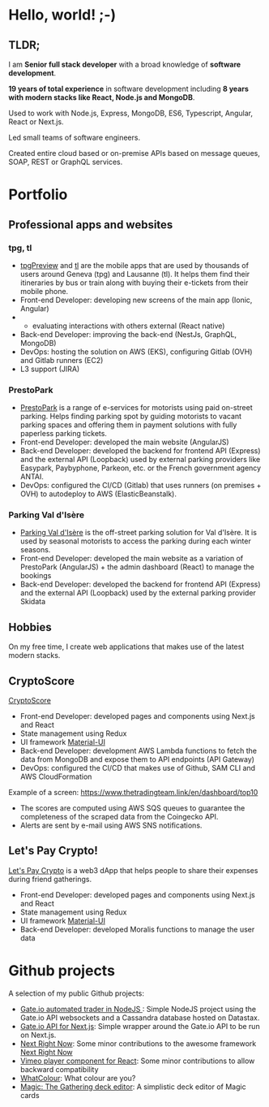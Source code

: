 # Hello, world! ;-)

## TLDR;

I am **Senior full stack developer** with a broad knowledge of **software development**.

**19 years of total experience** in software development including **8 years with modern stacks like React, Node.js and MongoDB**. 

Used to work with Node.js, Express, MongoDB, ES6, Typescript, Angular, React or Next.js. 

Led small teams of software engineers.

Created entire cloud based or on-premise APIs based on message queues, SOAP, REST or GraphQL services. 

# Portfolio

## Professional apps and websites

### tpg, tl

- [tpgPreview](https://www.tpg.ch/fr/voyager/plus-de-mobilite/application-tpg) and [tl](https://www.t-l.ch/abos-billets/billets/ebillets) are the mobile apps that are used by thousands of users around Geneva (tpg) and Lausanne (tl). It helps them find their itineraries by bus or train along with buying their e-tickets from their mobile phone.
- Front-end Developer: developing new screens of the main app (Ionic, Angular)
- + evaluating interactions with others external (React native)
- Back-end Developer: improving the back-end (NestJs, GraphQL, MongoDB)
- DevOps: hosting the solution on AWS (EKS), configuring Gitlab (OVH) and Gitlab runners (EC2)
- L3 support (JIRA)

### PrestoPark

- [PrestoPark](https://prestopark.com/) is a range of e-services for motorists using paid on-street parking. Helps finding parking spot by guiding motorists to vacant parking spaces and offering them in payment solutions with fully paperless parking tickets.
- Front-end Developer: developed the main website (AngularJS)
- Back-end Developer: developed the backend for frontend API (Express) and the external API (Loopback) used by external parking providers like Easypark, Paybyphone, Parkeon, etc. or the French government agency ANTAI.
- DevOps: configured the CI/CD (Gitlab) that uses runners (on premises + OVH) to autodeploy to AWS (ElasticBeanstalk).

### Parking Val d'Isère

- [Parking Val d'Isère](https://www.parkingvaldisere.com/) is the off-street parking solution for Val d'Isère. It is used by seasonal motorists to access the parking during each winter seasons.
- Front-end Developer: developed the main website as a variation of PrestoPark (AngularJS) + the admin dashboard (React) to manage the bookings
- Back-end Developer: developed the backend for frontend API (Express) and the external API (Loopback) used by the external parking provider Skidata

## Hobbies

On my free time, I create web applications that makes use of the latest modern stacks.

## CryptoScore

[CryptoScore](https://www.thetradingteam.link/)

- Front-end Developer: developed pages and components using Next.js and React
- State management using Redux
- UI framework [Material-UI](https://material-ui.com/)
- Back-end Developer: development AWS Lambda functions to fetch the data from MongoDB and expose them to API endpoints (API Gateway)
- DevOps: configured the CI/CD that makes use of Github, SAM CLI and AWS CloudFormation

Example of a screen: https://www.thetradingteam.link/en/dashboard/top10
- The scores are computed using AWS SQS queues to guarantee the completeness of the scraped data from the Coingecko API.
- Alerts are sent by e-mail using AWS SNS notifications.

## Let's Pay Crypto!

[Let's Pay Crypto](https://letspaycrypto.com/) is a web3 dApp that helps people to share their expenses during friend gatherings.

- Front-end Developer: developed pages and components using Next.js and React
- State management using Redux
- UI framework [Material-UI](https://material-ui.com/)
- Back-end Developer: developed Moralis functions to manage the user data

# Github projects

A selection of my public Github projects:

- [Gate.io automated trader in NodeJS
](https://github.com/sovattha/gateio-ws): Simple NodeJS project using the Gate.io API websockets and a Cassandra database hosted on Datastax.
- [Gate.io API for Next.js](https://github.com/sovattha/gateio-nextjs): Simple wrapper around the Gate.io API to be run on Next.js.
- [Next Right Now](https://github.com/sovattha/next-right-now): Some minor contributions to the awesome framework [Next Right Now](https://github.com/UnlyEd/next-right-now)
- [Vimeo player component for React](https://github.com/sovattha/react-vimeo): Some minor contributions to allow backward compatibility
- [WhatColour](https://github.com/sovattha/WhatHouse): What colour are you?
- [Magic: The Gathering deck editor](https://github.com/sovattha/mtg): A simplistic deck editor of Magic cards
